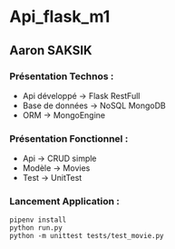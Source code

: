 # Api_flask_m1

## Aaron SAKSIK


### Présentation Technos :

  - Api développé -> Flask RestFull<br/>
  - Base de données -> NoSQL MongoDB<br/>
  - ORM -> MongoEngine
  
  
### Présentation Fonctionnel :

  - Api -> CRUD simple<br/>
  - Modèle -> Movies<br/>
  - Test -> UnitTest
  
  
### Lancement Application :

  ```pipenv install```<br/>
  ```python run.py```<br/>
  ```python -m unittest tests/test_movie.py```
  
